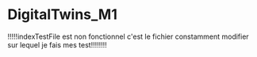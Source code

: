 # DigitalTwins_M1
!!!!!indexTestFile est non fonctionnel c'est le fichier constamment modifier sur lequel je fais mes test!!!!!!!!
